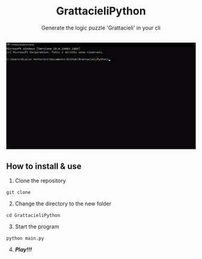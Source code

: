 # <div align='center'> GrattacieliPython <div>

<div align='center'> Generate the logic puzzle 'Grattacieli' in your cli </div>
<br>

![Demonstration](./images/demonstration.gif)



## How to install & use

1. Clone the repository
```
git clone 
```

2. Change the directory to the new folder
```
cd GrattacieliPython
```

3. Start the program
```
python main.py
```

4. ***Play!!!***
